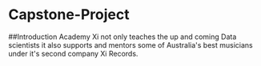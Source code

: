 # Capstone-Project

##Introduction
Academy Xi not only teaches the up and coming Data scientists it also supports and mentors some of Australia's best musicians under it's second company Xi Records.
